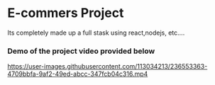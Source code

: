 # E-commers Project
 Its completely made up a full stask using react,nodejs, etc....
 
 ### Demo of the  project video provided below 
 
https://user-images.githubusercontent.com/113034213/236553363-4709bbfa-9af2-49ed-abcc-347fcb04c316.mp4

